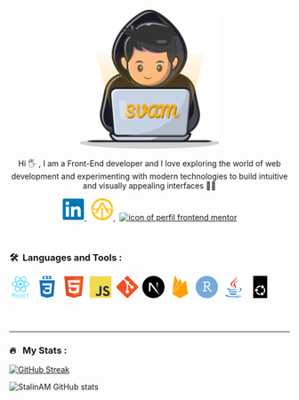 <p align="center">
  <img src="./images/about.png" width="250"  />
</p>
<p align="center">Hi 🖐️ , I am a Front-End developer and I love exploring the world of web development and experimenting with modern technologies to build intuitive and visually appealing interfaces 🧑‍💻</p>
<p align="center">
  <a href="https://www.linkedin.com/in/stalinam/">
    <img src="https://github.com/devicons/devicon/blob/master/icons/linkedin/linkedin-original.svg" title="linkedin" width="40" height="40" alt="LinkedIn Badge">
  </a>
  &nbsp;
  <a href="https://svam.netlify.app/">
    <img src="./images/logo1.png" width="40" height="40" alt="personal website">
  </a>
  &nbsp;
  <a href="https://www.frontendmentor.io/profile/StalinAM">
    <img src="https://www.frontendmentor.io/static/images/logo-mobile.svg" width="40" height="38" alt="icon of perfil frontend mentor">
  </a>
</p>
<p align="center">
  <img src="https://komarev.com/ghpvc/?username=StalinVA&style=flat-square&color=blue" alt=""/>
</p>

### 🛠 &nbsp;Languages and Tools :

<p>

<img src="https://github.com/devicons/devicon/blob/master/icons/react/react-original-wordmark.svg" title="React" alt="React" width="40" height="40"/>&nbsp;
<img src="https://github.com/devicons/devicon/blob/master/icons/css3/css3-plain-wordmark.svg"  title="CSS3" alt="CSS" width="40" height="40"/>&nbsp;
<img src="https://github.com/devicons/devicon/blob/master/icons/html5/html5-original.svg" title="HTML5" alt="icon HTML" width="40" height="40"/>&nbsp;
<img src="https://github.com/devicons/devicon/blob/master/icons/javascript/javascript-original.svg" title="JavaScript" alt="icon JavaScript" width="40" height="40"/>&nbsp;
<img src="https://github.com/devicons/devicon/blob/master/icons/git/git-original.svg" title="Git" alt="icon Git" width="40" height="40"/>&nbsp;
<img src="https://github.com/devicons/devicon/blob/master/icons/nextjs/nextjs-original.svg" title="Next" alt="icon Next" width="40" height="40"/>&nbsp;
<img src="https://github.com/devicons/devicon/blob/master/icons/firebase/firebase-plain.svg" title="Firebase" alt="icon firebase" width="40" height="40"/>&nbsp;
<img src="https://github.com/devicons/devicon/blob/master/icons/rstudio/rstudio-plain.svg" title="RStudio" alt="icon RStudio" width="40" height="40"/>&nbsp;
<img src="https://github.com/devicons/devicon/blob/master/icons/java/java-original.svg" title="Java" alt="icon Java" width="40" height="40"/>&nbsp;
<img src="https://github.com/devicons/devicon/blob/master/icons/ubuntu/ubuntu-plain.svg" title="Ubuntu" alt="icon Ubuntu" width="40" height="40"/>&nbsp;
<img src="./images/astro.svg" alt="icon Astro" title="Astro" width="40" height="40"/>

</p>

---

### 🔥 &nbsp; My Stats :

[![GitHub Streak](http://github-readme-streak-stats.herokuapp.com?user=StalinAM&theme=dark&background=000000)](https://git.io/streak-stats)

![StalinAM GitHub stats](https://github-readme-stats-git-masterrstaa-rickstaa.vercel.app/api?username=StalinAM&show_icons=true&title_color=fff&icon_color=79ff97&text_color=9f9f9f&bg_color=000000)
